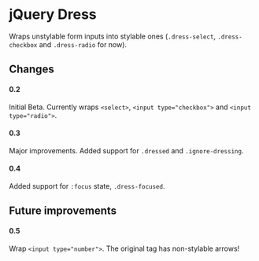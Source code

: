 jQuery Dress
============

Wraps unstylable form inputs into stylable ones (`.dress-select`, `.dress-checkbox` and `.dress-radio` for now).

Changes
-------
#### 0.2
Initial Beta. Currently wraps `<select>`, `<input type="checkbox">` and `<input type="radio">`.

#### 0.3
Major improvements. Added support for `.dressed` and `.ignore-dressing`.

#### 0.4
Added support for `:focus` state, `.dress-focused`.


Future improvements
-------------------
#### 0.5
Wrap `<input type="number">`. The original tag has non-stylable arrows!